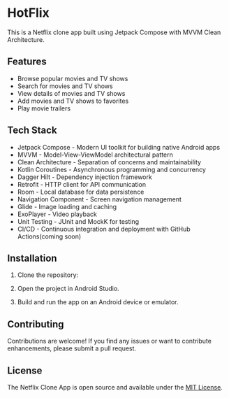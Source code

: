 # HotFlix 

This is a Netflix clone app built using Jetpack Compose with MVVM Clean Architecture.

## Features

- Browse popular movies and TV shows
- Search for movies and TV shows
- View details of movies and TV shows
- Add movies and TV shows to favorites
- Play movie trailers

## Tech Stack

- Jetpack Compose - Modern UI toolkit for building native Android apps
- MVVM - Model-View-ViewModel architectural pattern
- Clean Architecture - Separation of concerns and maintainability
- Kotlin Coroutines - Asynchronous programming and concurrency
- Dagger Hilt - Dependency injection framework
- Retrofit - HTTP client for API communication
- Room - Local database for data persistence
- Navigation Component - Screen navigation management
- Glide - Image loading and caching
- ExoPlayer - Video playback
- Unit Testing - JUnit and MockK for testing
- CI/CD - Continuous integration and deployment with GitHub Actions(coming soon)

## Installation

1. Clone the repository:

2. Open the project in Android Studio.

3. Build and run the app on an Android device or emulator.



## Contributing

Contributions are welcome! If you find any issues or want to contribute enhancements, please submit a pull request.

## License

The Netflix Clone App is open source and available under the [MIT License](LICENSE).


